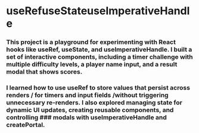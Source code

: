 # useRefuseStateuseImperativeHandle


### This project is a playground for experimenting with React hooks like useRef, useState, and useImperativeHandle. I built a set of interactive components, including a timer challenge with multiple difficulty levels, a player name input, and a result modal that shows scores.

### I learned how to use useRef to store values that persist across renders /  for timers and input fields /without triggering unnecessary re-renders. I also explored managing state for dynamic UI updates, creating reusable components, and controlling ### modals with useImperativeHandle and createPortal.
